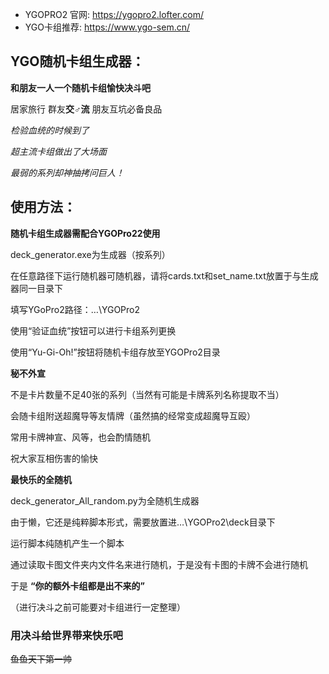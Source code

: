 * YGOPRO2 官网: https://ygopro2.lofter.com/
* YGO卡组推荐: https://www.ygo-sem.cn/


## YGO随机卡组生成器：

**和朋友一人一个随机卡组愉快决斗吧**

居家旅行 群友**交♂流** 朋友互坑必备良品

*检验血统的时候到了*

*超主流卡组做出了大场面*

*最弱的系列却神抽拷问巨人！*

## 使用方法：

**随机卡组生成器需配合YGOPro22使用**

deck_generator.exe为生成器（按系列）

在任意路径下运行随机器可随机器，请将cards.txt和set_name.txt放置于与生成器同一目录下

填写YGoPro2路径：…\\YGOPro2

使用“验证血统”按钮可以进行卡组系列更换

使用“Yu-Gi-Oh!”按钮将随机卡组存放至YGOPro2目录

**秘不外宣**

不是卡片数量不足40张的系列（当然有可能是卡牌系列名称提取不当）

会随卡组附送超魔导等友情牌（虽然搞的经常变成超魔导互殴）

常用卡牌神宣、风等，也会酌情随机

祝大家互相伤害的愉快

**最快乐的全随机**

deck_generator_All_random.py为全随机生成器

由于懒，它还是纯粹脚本形式，需要放置进…\\YGOPro2\deck目录下

运行脚本纯随机产生一个脚本

通过读取卡图文件夹内文件名来进行随机，于是没有卡图的卡牌不会进行随机

于是
**“你的额外卡组都是出不来的”**

（进行决斗之前可能要对卡组进行一定整理）

### 用决斗给世界带来快乐吧

~~鱼鱼天下第一帅~~

